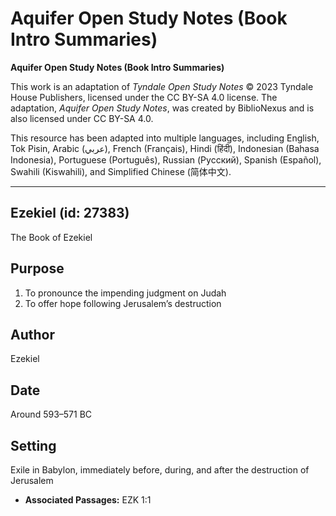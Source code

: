 # Aquifer Open Study Notes (Book Intro Summaries)

**Aquifer Open Study Notes (Book Intro Summaries)**

This work is an adaptation of *Tyndale Open Study Notes* © 2023 Tyndale House Publishers, licensed under the CC BY\-SA 4\.0 license. The adaptation, *Aquifer Open Study Notes*, was created by BiblioNexus and is also licensed under CC BY\-SA 4\.0\.

This resource has been adapted into multiple languages, including English, Tok Pisin, Arabic (عربي), French (Français), Hindi (हिंदी), Indonesian (Bahasa Indonesia), Portuguese (Português), Russian (Русский), Spanish (Español), Swahili (Kiswahili), and Simplified Chinese (简体中文).



--------------------------------

## Ezekiel (id: 27383)

The Book of Ezekiel

Purpose
-------

1. To pronounce the impending judgment on Judah
2. To offer hope following Jerusalem’s destruction

Author
------

Ezekiel

Date
----

Around 593–571 BC

Setting
-------

Exile in Babylon, immediately before, during, and after the destruction of Jerusalem

* **Associated Passages:** EZK 1:1

